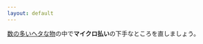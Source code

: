 ```yaml
---
layout: default
---
```


[数の多いヘタな物](./index.html)の中で**マイクロ払い**の下手なところを直しましょう。



<div style="clear:both;height:200px;"></div>